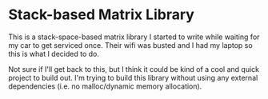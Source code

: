 # Stack-based Matrix Library

This is a stack-space-based matrix library I started to write while waiting
for my car to get serviced once. Their wifi was busted and I had my laptop so
this is what I decided to do.

Not sure if I'll get back to this, but I think it could be kind of a cool
and quick project to build out. I'm trying to build this library without using
any external dependencies (i.e. no malloc/dynamic memory allocation).
